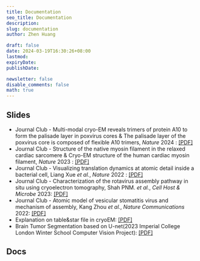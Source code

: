 ```yaml
---
title: Documentation
seo_title: Documentation
description: 
slug: documentation
author: Zhen Huang

draft: false
date: 2024-03-19T16:30:26+08:00
lastmod: 
expiryDate: 
publishDate: 

newsletter: false
disable_comments: false
math: true
---
```


## Slides

* Journal Club - Multi-modal cryo-EM reveals trimers of protein A10 to form the palisade layer in poxvirus cores & The palisade layer of the poxvirus core is composed of flexible A10 trimers, *Nature* 2024 : [[PDF]](https://lfs.zhenhuang.site/files/Journal%20Club-0226.pdf)
* Journal Club - Structure of the native myosin filament in the relaxed cardiac sarcomere & Cryo-EM structure of the human cardiac myosin filament, *Nature* 2023 : [[PDF]](https://lfs.zhenhuang.site/files/Journal%20Club1121.pdf)
* Journal Club - Visualizing translation dynamics at atomic detail inside a bacterial cell, Liang Xue *et al.*, *Nature* 2022 : [[PDF]](https://lfs.zhenhuang.site/files/Journal_club_ribo.pdf)
* Journal Club - Characterization of the rotavirus assembly pathway in situ using cryoelectron tomography, Shah PNM. *et al.*, *Cell Host & Microbe* 2023: [[PDF]](https://lfs.zhenhuang.site/files/JC2.pdf)
* Journal Club - Atomic model of vesicular stomatitis virus and mechanism of assembly, Kang Zhou *et al.*, *Nature Communications* 2022: [[PDF]](https://lfs.zhenhuang.site/files/Journal-Club-vsv.pdf)
* Explanation on table&star file in cryoEM: [[PDF]](https://lfs.zhenhuang.site/files/tablestar.pdf)
* Brain Tumor Segmentation based on U-net(2023 Imperial College London Winter School Computer Vision Project): [[PDF]](https://lfs.zhenhuang.site/files/group2_cv.pdf)

## Docs